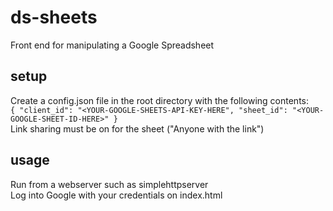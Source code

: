 # ds-sheets
Front end for manipulating a Google Spreadsheet

## setup
Create a config.json file in the root directory with the following contents:  
`{
  "client_id": "<YOUR-GOOGLE-SHEETS-API-KEY-HERE",
  "sheet_id": "<YOUR-GOOGLE-SHEET-ID-HERE>"
}`  
Link sharing must be on for the sheet ("Anyone with the link")

## usage
Run from a webserver such as simplehttpserver  
Log into Google with your credentials on index.html
